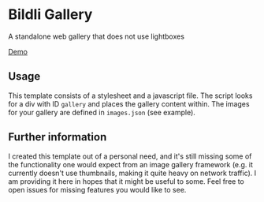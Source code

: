 # Bildli Gallery

A standalone web gallery that does not use lightboxes

[Demo](https://jereviendrai.github.io/bildli/example.html)

## Usage

This template consists of a stylesheet and a javascript file. The script looks for a div with ID `gallery` and places the gallery content within. The images for your gallery are defined in `images.json` (see example).

## Further information

I created this template out of a personal need, and it's still missing some of the functionality one would expect from an image gallery framework (e.g. it currently doesn't use thumbnails, making it quite heavy on network traffic). I am providing it here in hopes that it might be useful to some. Feel free to open issues for missing features you would like to see.
